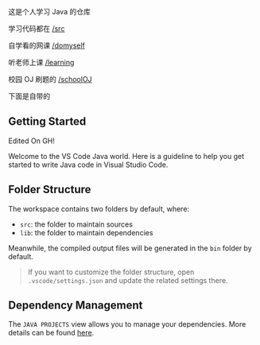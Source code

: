 这是个人学习 Java 的仓库

学习代码都在 [/src](https://github.com/TingChieh/java-vscode/tree/main/src)

自学看的网课 [/domyself ](https://github.com/TingChieh/java-vscode/tree/main/src/domyself)

听老师上课 [/learning](https://github.com/TingChieh/java-vscode/tree/main/src/learning)

校园 OJ 刷题的 [/schoolOJ](https://github.com/TingChieh/java-vscode/tree/main/src/schoolOJ)

下面是自带的
## Getting Started

Edited On GH!

Welcome to the VS Code Java world. Here is a guideline to help you get started to write Java code in Visual Studio Code.

## Folder Structure

The workspace contains two folders by default, where:

- `src`: the folder to maintain sources
- `lib`: the folder to maintain dependencies

Meanwhile, the compiled output files will be generated in the `bin` folder by default.

> If you want to customize the folder structure, open `.vscode/settings.json` and update the related settings there.

## Dependency Management

The `JAVA PROJECTS` view allows you to manage your dependencies. More details can be found [here](https://github.com/microsoft/vscode-java-dependency#manage-dependencies).

